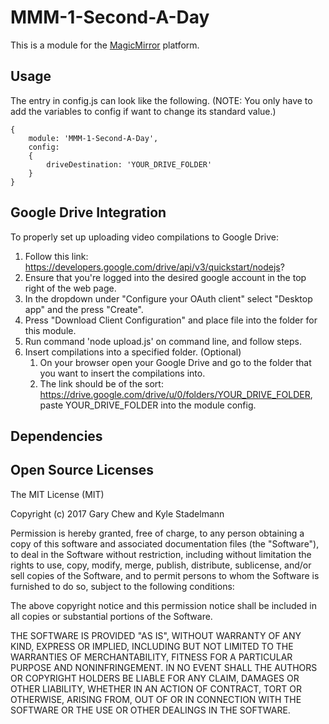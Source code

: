 # MMM-1-Second-A-Day
This is a module for the [MagicMirror](https://github.com/MichMich/MagicMirror) platform.

## Usage
The entry in config.js can look like the following. (NOTE: You only have to add the variables to config if want to change its standard value.)

```
{
	module: 'MMM-1-Second-A-Day',
	config:
	{
		driveDestination: 'YOUR_DRIVE_FOLDER'
	}
}
```

## Google Drive Integration
To properly set up uploading video compilations to Google Drive:
1. Follow this link: https://developers.google.com/drive/api/v3/quickstart/nodejs?
2. Ensure that you're logged into the desired google account in the top right of the web page.
3. In the dropdown under "Configure your OAuth client" select "Desktop app" and the press "Create".
4. Press "Download Client Configuration" and place file into the folder for this module.
5. Run command 'node upload.js' on command line, and follow steps.
6. Insert compilations into a specified folder. (Optional)
	1. On your browser open your Google Drive and go to the folder that you want to insert the compilations into.
	2. The link should be of the sort: https://drive.google.com/drive/u/0/folders/YOUR_DRIVE_FOLDER, paste YOUR_DRIVE_FOLDER into the module config.


## Dependencies
## Open Source Licenses
The MIT License (MIT)

Copyright (c) 2017 Gary Chew and Kyle Stadelmann

Permission is hereby granted, free of charge, to any person obtaining a copy of
this software and associated documentation files (the "Software"), to deal in
the Software without restriction, including without limitation the rights to
use, copy, modify, merge, publish, distribute, sublicense, and/or sell copies of
the Software, and to permit persons to whom the Software is furnished to do so,
subject to the following conditions:

The above copyright notice and this permission notice shall be included in all
copies or substantial portions of the Software.

THE SOFTWARE IS PROVIDED "AS IS", WITHOUT WARRANTY OF ANY KIND, EXPRESS OR
IMPLIED, INCLUDING BUT NOT LIMITED TO THE WARRANTIES OF MERCHANTABILITY, FITNESS
FOR A PARTICULAR PURPOSE AND NONINFRINGEMENT. IN NO EVENT SHALL THE AUTHORS OR
COPYRIGHT HOLDERS BE LIABLE FOR ANY CLAIM, DAMAGES OR OTHER LIABILITY, WHETHER
IN AN ACTION OF CONTRACT, TORT OR OTHERWISE, ARISING FROM, OUT OF OR IN
CONNECTION WITH THE SOFTWARE OR THE USE OR OTHER DEALINGS IN THE SOFTWARE.
